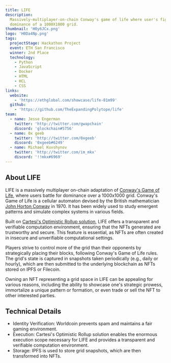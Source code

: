 ```yaml
---
title: LIFE
description:
  Massively-multiplayer-on-chain Conway's game of life where user's fight for
  dominance of a 1000X1000 grid.
thumbnail: 'H0y6JCx.png'
logo: 'H0Da4Np.png'
tags:
  projectStage: Hackathon Project
  event: ETH San Francisco
  winner: 2nd Place
  technology:
    - Python
    - JavaScript
    - Docker
    - HTML
    - HCL
    - CSS
links:
  website:
    - 'https://ethglobal.com/showcase/life-81m99'
  github:
    - 'https://github.com/TheExpandingPolytope/life'
team:
  - name: Jesse Engerman
    twitter: 'http://twitter.com/gwapchain'
    discord: 'glockchain#5756'
  - name: 0x geeb
    twitter: 'http://twitter.com/0xgeeb'
    discord: '0xgeeb#6249'
  - name: Michael Kuvshynov
    twitter: 'http://twitter.com/im_mkx'
    discord: '!!mkx#6969'
---
```


## About LIFE

LIFE is a massively multiplayer on-chain adaptation of
[Conway's Game of Life](https://en.wikipedia.org/wiki/Conway's_Game_of_Life),
where users battle for dominance over a 1000x1000 grid. Conway's Game of Life is
a cellular automaton devised by the British mathematician
[John Horton Conway](https://en.wikipedia.org/wiki/John_Horton_Conway) in 1970.
It has been widely used to study emergent patterns and simulate complex systems
in various fields.

Built on
[Cartesi's Optimistic Rollup solution](https://docs.cartesi.io/cartesi-rollups/overview/),
LIFE offers a transparent and verifiable computation environment, ensuring that
the NFTs generated are trustworthy and secure. This feature is essential, as
NFTs are often created in insecure and unverifiable computational settings.

Players strive to control more of the grid than their opponents by strategically
placing their blocks, following Conway's Game of Life rules. The grid's state is
captured in snapshots taken periodically (e.g., daily or hourly), which are then
submitted to the underlying blockchain as NFTs stored on IPFS or Filecoin.

Owning an NFT representing a grid space in LIFE can be appealing for various
reasons, including the ability to showcase one's strategic prowess, immortalize
a unique pattern or formation, or even trade or sell the NFT to other interested
parties.

## Technical Details

- Identity Verification: Worldcoin prevents spam and maintains a fair gaming
  environment.
- Execution: Cartesi's Optimistic Rollup solution enables the enormous execution
  scope necessary for LIFE and provides a transparent and verifiable computation
  environment.
- Storage: IPFS is used to store grid snapshots, which are then transformed into
  NFTs.
